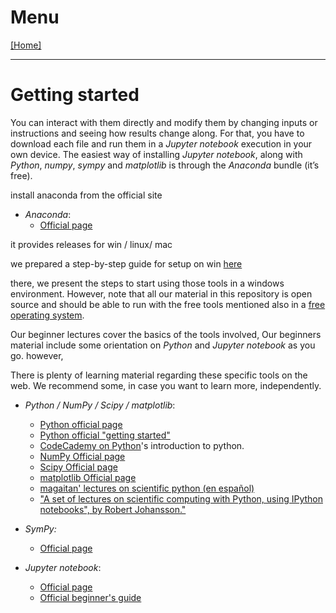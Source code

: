 # Menu

[[Home]](about)

---

# Getting started

You can interact with them directly and modify them by changing inputs or instructions and seeing how results change along. For that, you have to download each file and run them in a *Jupyter notebook* execution in your own device. The easiest way of installing *Jupyter notebook*, along with *Python*, *numpy*, *sympy* and *matplotlib* is through the *Anaconda*  bundle (it’s free).

install anaconda from the official site

* *Anaconda*:
	* [Official page](https://www.continuum.io)

it provides releases for win / linux/ mac

we prepared a step-by-step guide for setup on win [here](gs/win/Get_going_with_Jupyter_notebook)

there, we present the steps to start using those tools in a windows environment. However, note that all our material in this repository is open source and should be able to run with the free tools mentioned also in a [free operating system](http://www.ubuntu.com/).

Our beginner lectures cover the basics of the tools involved, Our beginners material include some orientation on *Python* and *Jupyter notebook* as you go. however,

There is plenty of learning material regarding these specific tools on the web. We recommend some, in case you want to learn more, independently.

* *Python / NumPy / Scipy / matplotlib*:
	* [Python official page](https://www.python.org/)
	* [Python official "getting started"](https://www.python.org/about/gettingstarted/)
	* [CodeCademy on Python](https://www.codecademy.com/courses/introduction-to-python-6WeG3)'s introduction to python.
	* [NumPy Official page](http://www.numpy.org/)
  	* [Scipy Official page](https://www.scipy.org/)  
	* [matplotlib Official page](http://matplotlib.org/)
	* [magaitan' lectures on scientific python (en español)](https://github.com/mgaitan/curso-python-cientifico)
	* ["A set of lectures on scientific computing with Python, using IPython notebooks", by Robert Johansson."](https://github.com/jrjohansson/scientific-python-lectures)

* *SymPy:*
 	* [Official page](http://www.sympy.org/en/index.html)

* *Jupyter notebook*:
	* [Official page](https://jupyter.org/)
	* [Official beginner's guide](https://jupyter-notebook-beginner-guide.readthedocs.io/en/latest/)
